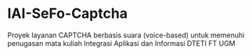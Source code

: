 # IAI-SeFo-Captcha
Proyek layanan CAPTCHA berbasis suara (voice-based) untuk memenuhi penugasan mata kuliah Integrasi Aplikasi dan Informasi DTETI FT UGM
